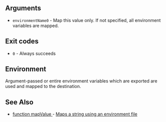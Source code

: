 
## Arguments

- `environmentName0` - Map this value only. If not specified, all environment variables are mapped.

## Exit codes

- `0` - Always succeeds

## Environment

Argument-passed or entire environment variables which are exported are used and mapped to the destination.

## See Also

- [function mapValue
](./docs/tools/text.md
) - [Maps a string using an environment file
](https://github.com/zesk/build/blob/main/bin/build/tools/text.sh#L424
)